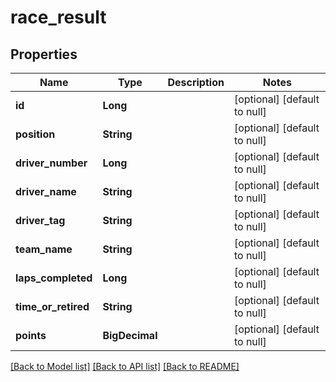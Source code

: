 # race_result
## Properties

| Name | Type | Description | Notes |
|------------ | ------------- | ------------- | -------------|
| **id** | **Long** |  | [optional] [default to null] |
| **position** | **String** |  | [optional] [default to null] |
| **driver\_number** | **Long** |  | [optional] [default to null] |
| **driver\_name** | **String** |  | [optional] [default to null] |
| **driver\_tag** | **String** |  | [optional] [default to null] |
| **team\_name** | **String** |  | [optional] [default to null] |
| **laps\_completed** | **Long** |  | [optional] [default to null] |
| **time\_or\_retired** | **String** |  | [optional] [default to null] |
| **points** | **BigDecimal** |  | [optional] [default to null] |

[[Back to Model list]](../README.md#documentation-for-models) [[Back to API list]](../README.md#documentation-for-api-endpoints) [[Back to README]](../README.md)

